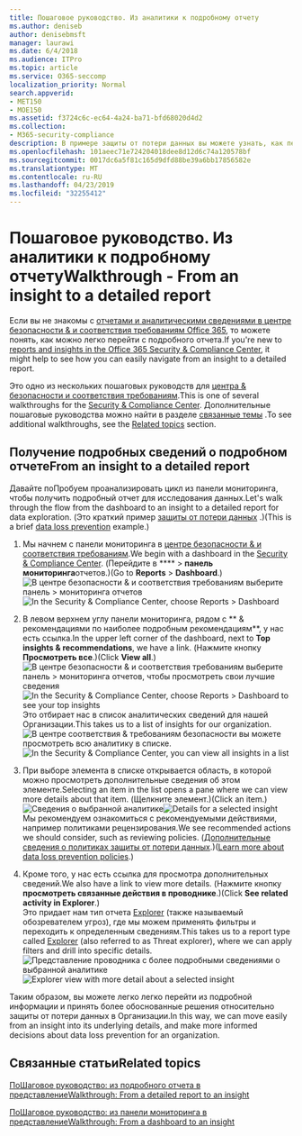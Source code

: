 ```yaml
---
title: Пошаговое руководство. Из аналитики к подробному отчету
ms.author: deniseb
author: denisebmsft
manager: laurawi
ms.date: 6/4/2018
ms.audience: ITPro
ms.topic: article
ms.service: O365-seccomp
localization_priority: Normal
search.appverid:
- MET150
- MOE150
ms.assetid: f3724c6c-ec64-4a24-ba71-bfd68020d4d2
ms.collection:
- M365-security-compliance
description: В примере защиты от потери данных вы можете узнать, как перейти к подробному отчету в центре соответствия требованиям безопасности &amp; .
ms.openlocfilehash: 101aeec71e724204018dee8d12d6c74a120578bf
ms.sourcegitcommit: 0017dc6a5f81c165d9dfd88be39a6bb17856582e
ms.translationtype: MT
ms.contentlocale: ru-RU
ms.lasthandoff: 04/23/2019
ms.locfileid: "32255412"
---
```

# <a name="walkthrough---from-an-insight-to-a-detailed-report"></a><span data-ttu-id="05fc3-103">Пошаговое руководство. Из аналитики к подробному отчету</span><span class="sxs-lookup"><span data-stu-id="05fc3-103">Walkthrough - From an insight to a detailed report</span></span>

<span data-ttu-id="05fc3-104">Если вы не знакомы с [отчетами и аналитическими сведениями в центре безопасности &amp; и соответствия требованиям Office 365](reports-and-insights-in-security-and-compliance.md), то можете понять, как можно легко перейти с подробного отчета.</span><span class="sxs-lookup"><span data-stu-id="05fc3-104">If you're new to [reports and insights in the Office 365 Security &amp; Compliance Center](reports-and-insights-in-security-and-compliance.md), it might help to see how you can easily navigate from an insight to a detailed report.</span></span> 
  
<span data-ttu-id="05fc3-105">Это одно из нескольких пошаговых руководств для [центра &amp; безопасности и соответствия требованиям](https://protection.office.com).</span><span class="sxs-lookup"><span data-stu-id="05fc3-105">This is one of several walkthroughs for the [Security &amp; Compliance Center](https://protection.office.com).</span></span> <span data-ttu-id="05fc3-106">Дополнительные пошаговые руководства можно найти в разделе [связанные темы](#related-topics) .</span><span class="sxs-lookup"><span data-stu-id="05fc3-106">To see additional walkthroughs, see the [Related topics](#related-topics) section.</span></span> 
  
## <a name="from-an-insight-to-a-detailed-report"></a><span data-ttu-id="05fc3-107">Получение подробных сведений о подробном отчете</span><span class="sxs-lookup"><span data-stu-id="05fc3-107">From an insight to a detailed report</span></span>

<span data-ttu-id="05fc3-108">Давайте поПробуем проанализировать цикл из панели мониторинга, чтобы получить подробный отчет для исследования данных.</span><span class="sxs-lookup"><span data-stu-id="05fc3-108">Let's walk through the flow from the dashboard to an insight to a detailed report for data exploration.</span></span> <span data-ttu-id="05fc3-109">(Это краткий пример [защиты от потери данных](data-loss-prevention-policies.md) .)</span><span class="sxs-lookup"><span data-stu-id="05fc3-109">(This is a brief [data loss prevention](data-loss-prevention-policies.md) example.)</span></span> 
  
1. <span data-ttu-id="05fc3-110">Мы начнем с панели мониторинга в [центре безопасности &amp; и соответствия требованиям](https://protection.office.com).</span><span class="sxs-lookup"><span data-stu-id="05fc3-110">We begin with a dashboard in the [Security &amp; Compliance Center](https://protection.office.com).</span></span> <span data-ttu-id="05fc3-111">(Перейдите в \*\*\*\* \> **панель мониторинга**отчетов.)</span><span class="sxs-lookup"><span data-stu-id="05fc3-111">(Go to **Reports** \> **Dashboard**.)</span></span><br/><span data-ttu-id="05fc3-112">![В центре безопасности &amp; и соответствия требованиям выберите панель \> мониторинга отчетов](media/2a668c3d-3fa3-4e37-8149-46989b33ae8c.png)</span><span class="sxs-lookup"><span data-stu-id="05fc3-112">![In the Security &amp; Compliance Center, choose Reports \> Dashboard](media/2a668c3d-3fa3-4e37-8149-46989b33ae8c.png)</span></span>
  
2. <span data-ttu-id="05fc3-113">В левом верхнем углу панели мониторинга, рядом с \*\* &amp; рекомендациями по наиболее подробным рекомендациям\*\*, у нас есть ссылка.</span><span class="sxs-lookup"><span data-stu-id="05fc3-113">In the upper left corner of the dashboard, next to **Top insights &amp; recommendations**, we have a link.</span></span> <span data-ttu-id="05fc3-114">(Нажмите кнопку **Просмотреть все**.)</span><span class="sxs-lookup"><span data-stu-id="05fc3-114">(Click **View all**.)</span></span><br/><span data-ttu-id="05fc3-115">![В центре безопасности &amp; и соответствия требованиям выберите панель \> мониторинга отчетов, чтобы просмотреть свои лучшие сведения](media/9bb64e11-494f-40a4-ab3d-8d3c7789f300.png)</span><span class="sxs-lookup"><span data-stu-id="05fc3-115">![In the Security &amp; Compliance Center, choose Reports \> Dashboard to see your top insights](media/9bb64e11-494f-40a4-ab3d-8d3c7789f300.png)</span></span><br/><span data-ttu-id="05fc3-116">Это отбирает нас в список аналитических сведений для нашей Организации.</span><span class="sxs-lookup"><span data-stu-id="05fc3-116">This takes us to a list of insights for our organization.</span></span><br/><span data-ttu-id="05fc3-117">![В центре соответствия &amp; требованиям безопасности вы можете просмотреть всю аналитику в списке.](media/1289af77-bf5a-444a-97a1-03d8a83f75a9.png)</span><span class="sxs-lookup"><span data-stu-id="05fc3-117">![In the Security &amp; Compliance Center, you can view all insights in a list](media/1289af77-bf5a-444a-97a1-03d8a83f75a9.png)</span></span>
  
3. <span data-ttu-id="05fc3-118">При выборе элемента в списке открывается область, в которой можно просмотреть дополнительные сведения об этом элементе.</span><span class="sxs-lookup"><span data-stu-id="05fc3-118">Selecting an item in the list opens a pane where we can view more details about that item.</span></span> <span data-ttu-id="05fc3-119">(Щелкните элемент.)</span><span class="sxs-lookup"><span data-stu-id="05fc3-119">(Click an item.)</span></span><br/><span data-ttu-id="05fc3-120">![Сведения о выбранной аналитике](media/dcbb389f-23b0-4031-b789-4a49068af85a.png)</span><span class="sxs-lookup"><span data-stu-id="05fc3-120">![Details for a selected insight](media/dcbb389f-23b0-4031-b789-4a49068af85a.png)</span></span><br/><span data-ttu-id="05fc3-121">Мы рекомендуем ознакомиться с рекомендуемыми действиями, например политиками рецензирования.</span><span class="sxs-lookup"><span data-stu-id="05fc3-121">We see recommended actions we should consider, such as reviewing policies.</span></span> <span data-ttu-id="05fc3-122">([Дополнительные сведения о политиках защиты от потери данных](data-loss-prevention-policies.md).)</span><span class="sxs-lookup"><span data-stu-id="05fc3-122">([Learn more about data loss prevention policies](data-loss-prevention-policies.md).)</span></span>
    
4. <span data-ttu-id="05fc3-123">Кроме того, у нас есть ссылка для просмотра дополнительных сведений.</span><span class="sxs-lookup"><span data-stu-id="05fc3-123">We also have a link to view more details.</span></span> <span data-ttu-id="05fc3-124">(Нажмите кнопку **просмотреть связанные действия в проводнике**.)</span><span class="sxs-lookup"><span data-stu-id="05fc3-124">(Click **See related activity in Explorer**.)</span></span><br/><span data-ttu-id="05fc3-125">Это придает нам тип отчета [Explorer](use-explorer-in-security-and-compliance.md) (также называемый обозревателем угроз), где мы можем применять фильтры и переходить к определенным сведениям.</span><span class="sxs-lookup"><span data-stu-id="05fc3-125">This takes us to a report type called [Explorer](use-explorer-in-security-and-compliance.md) (also referred to as Threat explorer), where we can apply filters and drill into specific details.</span></span><br/><span data-ttu-id="05fc3-126">![Представление проводника с более подробными сведениями о выбранной аналитике](media/3ad15b15-7158-44b7-beda-013351bd868e.png)</span><span class="sxs-lookup"><span data-stu-id="05fc3-126">![Explorer view with more detail about a selected insight](media/3ad15b15-7158-44b7-beda-013351bd868e.png)</span></span>
  
<span data-ttu-id="05fc3-127">Таким образом, вы можете легко легко перейти из подробной информации и принять более обоснованные решения относительно защиты от потери данных в Организации.</span><span class="sxs-lookup"><span data-stu-id="05fc3-127">In this way, we can move easily from an insight into its underlying details, and make more informed decisions about data loss prevention for an organization.</span></span>
  
## <a name="related-topics"></a><span data-ttu-id="05fc3-128">Связанные статьи</span><span class="sxs-lookup"><span data-stu-id="05fc3-128">Related topics</span></span>

[<span data-ttu-id="05fc3-129">ПоШаговое руководство: из подробного отчета в представление</span><span class="sxs-lookup"><span data-stu-id="05fc3-129">Walkthrough: From a detailed report to an insight</span></span>](from-a-detailed-report-to-an-insight.md)
  
[<span data-ttu-id="05fc3-130">ПоШаговое руководство: из панели мониторинга в представление</span><span class="sxs-lookup"><span data-stu-id="05fc3-130">Walkthrough: From a dashboard to an insight</span></span>](from-a-dashboard-to-an-insight.md)
  

